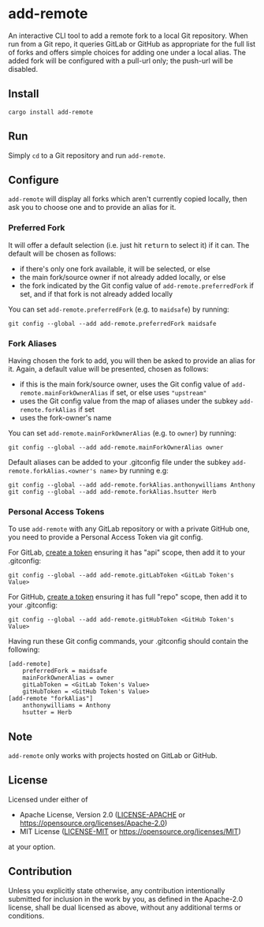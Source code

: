 # add-remote

An interactive CLI tool to add a remote fork to a local Git repository.  When run from a Git repo,
it queries GitLab or GitHub as appropriate for the full list of forks and offers simple choices for
adding one under a local alias.  The added fork will be configured with a pull-url only; the
push-url will be disabled.

## Install

```
cargo install add-remote
```

## Run

Simply `cd` to a Git repository and run `add-remote`.

## Configure

`add-remote` will display all forks which aren't currently copied locally, then ask you to choose
one and to provide an alias for it.

### Preferred Fork

It will offer a default selection (i.e. just hit <kbd>return</kbd> to select it) if it can.  The
default will be chosen as follows:

* if there's only one fork available, it will be selected, or else
* the main fork/source owner if not already added locally, or else
* the fork indicated by the Git config value of `add-remote.preferredFork` if set, and if that fork
is not already added locally

You can set `add-remote.preferredFork` (e.g. to `maidsafe`) by running:

```
git config --global --add add-remote.preferredFork maidsafe
```

### Fork Aliases

Having chosen the fork to add, you will then be asked to provide an alias for it.  Again, a default
value will be presented, chosen as follows:

* if this is the main fork/source owner, uses the Git config value of
`add-remote.mainForkOwnerAlias` if set, or else uses `"upstream"`
* uses the Git config value from the map of aliases under the subkey `add-remote.forkAlias` if set
* uses the fork-owner's name

You can set `add-remote.mainForkOwnerAlias` (e.g. to `owner`) by running:

```
git config --global --add add-remote.mainForkOwnerAlias owner
```

Default aliases can be added to your .gitconfig file under the subkey
`add-remote.forkAlias.<owner's name>` by running e.g:

```
git config --global --add add-remote.forkAlias.anthonywilliams Anthony
git config --global --add add-remote.forkAlias.hsutter Herb
```

### Personal Access Tokens

To use `add-remote` with any GitLab repository or with a private GitHub one, you need to provide a
Personal Access Token via git config.

For GitLab, [create a token](https://gitlab.com/profile/personal_access_tokens) ensuring it has
"api" scope, then add it to your .gitconfig:

```
git config --global --add add-remote.gitLabToken <GitLab Token's Value>
```

For GitHub, [create a token](https://github.com/settings/tokens) ensuring it has full "repo" scope,
then add it to your .gitconfig:

```
git config --global --add add-remote.gitHubToken <GitHub Token's Value>
```

Having run these Git config commands, your .gitconfig should contain the following:

```
[add-remote]
    preferredFork = maidsafe
    mainForkOwnerAlias = owner
    gitLabToken = <GitLab Token's Value>
    gitHubToken = <GitHub Token's Value>
[add-remote "forkAlias"]
    anthonywilliams = Anthony
    hsutter = Herb
```

## Note

`add-remote` only works with projects hosted on GitLab or GitHub.

## License

Licensed under either of

* Apache License, Version 2.0 ([LICENSE-APACHE](LICENSE-APACHE) or https://opensource.org/licenses/Apache-2.0)
* MIT License ([LICENSE-MIT](LICENSE-MIT) or https://opensource.org/licenses/MIT)

at your option.

## Contribution

Unless you explicitly state otherwise, any contribution intentionally submitted for inclusion in the
work by you, as defined in the Apache-2.0 license, shall be dual licensed as above, without any
additional terms or conditions.
